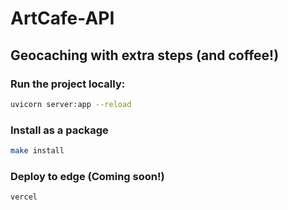 # ArtCafe-API

## Geocaching with extra steps (and coffee!)


### Run the project locally:

```bash
uvicorn server:app --reload
```

### Install as a package

```bash
make install
```

### Deploy to edge (Coming soon!)

```bash
vercel
```
